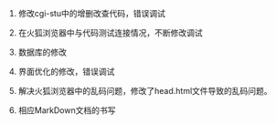 
1. 修改cgi-stu中的增删改查代码，错误调试

2. 在火狐浏览器中与代码测试连接情况，不断修改调试

3. 数据库的修改

4. 界面优化的修改，错误调试

5. 解决火狐浏览器中的乱码问题，修改了head.html文件导致的乱码问题。

4. 相应MarkDown文档的书写
